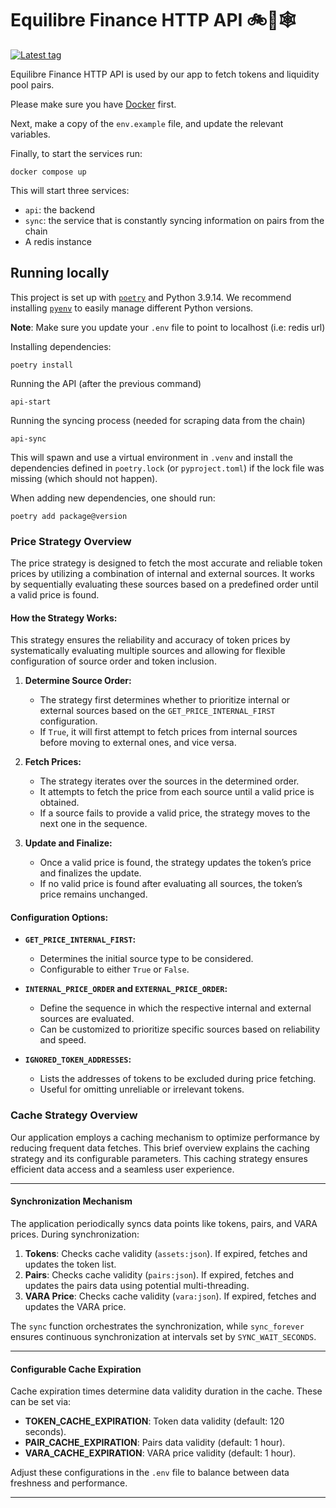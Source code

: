 # Equilibre Finance HTTP API 🚲💨🕸️

[![Latest tag](https://github.com/equilibre-finance/api/actions/workflows/tag-ci.yml/badge.svg)](https://github.com/equilibre-finance/api/actions/workflows/tag-ci.yml)

Equilibre Finance HTTP API is used by our app to fetch tokens and liquidity
pool pairs.

Please make sure you have [Docker](https://docs.docker.com/install/) first.

Next, make a copy of the `env.example` file, and update the relevant variables.

Finally, to start the services run:

    docker compose up

This will start three services:
- `api`: the backend
- `sync`: the service that is constantly syncing information on pairs from the chain
- A redis instance

## Running locally
This project is set up with [`poetry`](https://python-poetry.org/docs/) and Python 3.9.14. We recommend installing
[`pyenv`](https://github.com/pyenv/pyenv) to easily manage different Python versions.

**Note**: Make sure you update your `.env` file to point to localhost (i.e: redis url)

Installing dependencies:

    poetry install

Running the API (after the previous command)

    api-start

Running the syncing process (needed for scraping data from the chain)

    api-sync

This will spawn and use a virtual environment in `.venv` and install the dependencies defined in `poetry.lock`
(or `pyproject.toml`) if the lock file was missing (which should not happen).

When adding new dependencies, one should run:

    poetry add package@version

### **Price Strategy Overview**

The price strategy is designed to fetch the most accurate and reliable token prices by utilizing a combination of internal and external sources. It works by sequentially evaluating these sources based on a predefined order until a valid price is found.

#### **How the Strategy Works:**

This strategy ensures the reliability and accuracy of token prices by systematically evaluating multiple sources and allowing for flexible configuration of source order and token inclusion.

1. **Determine Source Order:**
   - The strategy first determines whether to prioritize internal or external sources based on the `GET_PRICE_INTERNAL_FIRST` configuration.
   - If `True`, it will first attempt to fetch prices from internal sources before moving to external ones, and vice versa.

2. **Fetch Prices:**
   - The strategy iterates over the sources in the determined order.
   - It attempts to fetch the price from each source until a valid price is obtained.
   - If a source fails to provide a valid price, the strategy moves to the next one in the sequence.

3. **Update and Finalize:**
   - Once a valid price is found, the strategy updates the token’s price and finalizes the update.
   - If no valid price is found after evaluating all sources, the token’s price remains unchanged.

#### **Configuration Options:**
- **`GET_PRICE_INTERNAL_FIRST`:**
   - Determines the initial source type to be considered.
   - Configurable to either `True` or `False`.

- **`INTERNAL_PRICE_ORDER` and `EXTERNAL_PRICE_ORDER`:**
   - Define the sequence in which the respective internal and external sources are evaluated.
   - Can be customized to prioritize specific sources based on reliability and speed.

- **`IGNORED_TOKEN_ADDRESSES`:**
   - Lists the addresses of tokens to be excluded during price fetching.
   - Useful for omitting unreliable or irrelevant tokens.


### **Cache Strategy Overview**

Our application employs a caching mechanism to optimize performance by reducing frequent data fetches. This brief overview explains the caching strategy and its configurable parameters. This caching strategy ensures efficient data access and a seamless user experience.

---

#### **Synchronization Mechanism**

The application periodically syncs data points like tokens, pairs, and VARA prices. During synchronization:

1. **Tokens**: Checks cache validity (`assets:json`). If expired, fetches and updates the token list.
2. **Pairs**: Checks cache validity (`pairs:json`). If expired, fetches and updates the pairs data using potential multi-threading.
3. **VARA Price**: Checks cache validity (`vara:json`). If expired, fetches and updates the VARA price.

The `sync` function orchestrates the synchronization, while `sync_forever` ensures continuous synchronization at intervals set by `SYNC_WAIT_SECONDS`.

---

#### **Configurable Cache Expiration**

Cache expiration times determine data validity duration in the cache. These can be set via:

- **TOKEN_CACHE_EXPIRATION**: Token data validity (default: 120 seconds).
- **PAIR_CACHE_EXPIRATION**: Pairs data validity (default: 1 hour).
- **VARA_CACHE_EXPIRATION**: VARA price validity (default: 1 hour).

Adjust these configurations in the `.env` file to balance between data freshness and performance.

---
